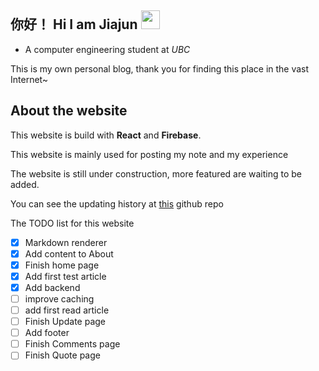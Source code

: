 ## 你好！ Hi I am Jiajun <img src="https://github.com/Light-City/Light-City/blob/main/wave.gif?raw=true" width="30px">

- A computer engineering student at _UBC_

This is my own personal blog, thank you for finding this place in the vast Internet~


## About the website

This website is build with **React** and **Firebase**.

This website is mainly used for posting my note and my experience

The website is still under construction, more featured are waiting to be added.

You can see the updating history at [this](https://github.com/Jiajun-Huang/my-web) github repo

The TODO list for this website

- [x] Markdown renderer
- [x] Add content to About
- [x] Finish home page
- [x] Add first test article
- [x] Add backend
- [ ] improve caching
- [ ] add first read article
- [ ] Finish Update page
- [ ] Add footer
- [ ] Finish Comments page
- [ ] Finish Quote page
